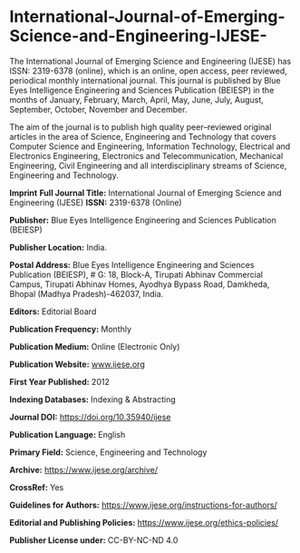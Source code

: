 # International-Journal-of-Emerging-Science-and-Engineering-IJESE-
The International Journal of Emerging Science and Engineering (IJESE) has ISSN: 2319-6378 (online), which is an online, open access, peer reviewed, periodical monthly international journal. This journal is published by Blue Eyes Intelligence Engineering and Sciences Publication (BEIESP) in the months of January, February, March, April, May, June, July, August, September, October, November and December.

The aim of the journal is to publish high quality peer–reviewed original articles in the area of Science, Engineering and Technology that covers Computer Science and Engineering, Information Technology, Electrical and Electronics Engineering, Electronics and Telecommunication, Mechanical Engineering, Civil Engineering and all interdisciplinary streams of Science, Engineering and Technology.

**Imprint**
**Full Journal Title:** International Journal of Emerging Science and Engineering (IJESE)
**ISSN:** 2319-6378 (Online)

**Publisher:** Blue Eyes Intelligence Engineering and Sciences Publication (BEIESP)

**Publisher Location:** India.

**Postal Address:** Blue Eyes Intelligence Engineering and Sciences Publication (BEIESP), # G: 18, Block-A, Tirupati Abhinav Commercial Campus, Tirupati Abhinav Homes, Ayodhya Bypass Road, Damkheda, Bhopal (Madhya Pradesh)-462037, India.

**Editors:** Editorial Board

**Publication Frequency:** Monthly

**Publication Medium:** Online (Electronic Only)

**Publication Website:** www.ijese.org

**First Year Published:** 2012

**Indexing Databases:** Indexing & Abstracting

**Journal DOI:** https://doi.org/10.35940/ijese

**Publication Language:** English

**Primary Field:** Science, Engineering and Technology

**Archive:** https://www.ijese.org/archive/

**CrossRef:** Yes

**Guidelines for Authors:** https://www.ijese.org/instructions-for-authors/

**Editorial and Publishing Policies:** https://www.ijese.org/ethics-policies/

**Publisher License under:** CC-BY-NC-ND 4.0

